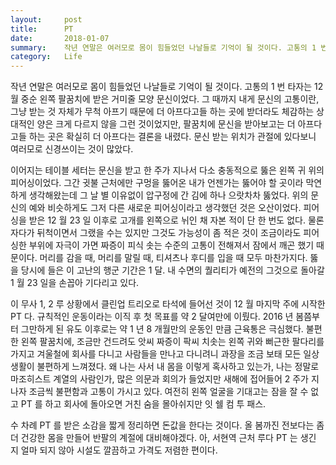 ```yaml
---
layout:     post
title:      PT
date:       2018-01-07
summary:    작년 연말은 여러모로 몸이 힘들었던 나날들로 기억이 될 것이다. 고통의 1 번 타자는 12 월 중순 왼쪽 팔꿈치에 받은 거미줄 모양 문신이었다. 그 때까지 내게 문신의 고통이란, 그냥 받는 것 자체가 무척 아프기 때문에 더 아프다고들 하는 곳에 받더라도 체감하는 상대적인 양은 크게 다르지 않을 그런 것이었지만, 팔꿈치에 문신을 받아보고는 더 아프다고들 하는 곳은 확실히 더 아프다는 결론을 내렸다. 문신 받는 위치가 관절에 있다보니 여러모로 신경쓰이는 것이 많았다.
category:   Life
---
```


작년 연말은 여러모로 몸이 힘들었던 나날들로 기억이 될 것이다. 고통의 1 번 타자는 12 월 중순 왼쪽 팔꿈치에 받은 거미줄 모양 문신이었다. 그 때까지 내게 문신의 고통이란, 그냥 받는 것 자체가 무척 아프기 때문에 더 아프다고들 하는 곳에 받더라도 체감하는 상대적인 양은 크게 다르지 않을 그런 것이었지만, 팔꿈치에 문신을 받아보고는 더 아프다고들 하는 곳은 확실히 더 아프다는 결론을 내렸다. 문신 받는 위치가 관절에 있다보니 여러모로 신경쓰이는 것이 많았다.

이어지는 테이블 세터는 문신을 받고 한 주가 지나서 다소 충동적으로 뚫은 왼쪽 귀 위의 피어싱이었다. 그간 귓불 근처에만 구멍을 뚫어온 내가 언젠가는 뚫어야 할 곳이라 막연하게 생각해왔는데 그 날 별 이유없이 압구정에 간 김에 하나 으랏차차 뚫었다. 위의 문신의 예와 비슷하게도 그저 다른 새로운 피어싱이라고 생각했던 것은 오산이었다. 피어싱을 받은 12 월 23 일 이후로 고개를 왼쪽으로 뉘인 채 자본 적이 단 한 번도 없다. 물론 자다가 뒤척이면서 그랬을 수는 있지만 그것도 가능성이 좀 적은 것이 조금이라도 피어싱한 부위에 자극이 가면 짜증이 피식 솟는 수준의 고통이 전해져서 잠에서 깨곤 했기 때문이다. 머리를 감을 때, 머리를 말릴 때, 티셔츠나 후디를 입을 때 모두 마찬가지다. 뚫을 당시에 들은 이 고난의 행군 기간은 1 달. 내 수면의 퀄리티가 예전의 그것으로 돌아갈 1 월 23 일을 손꼽아 기다리고 있다.

이 무사 1, 2 루 상황에서 클린업 트리오로 타석에 들어선 것이 12 월 마지막 주에 시작한 PT 다. 규칙적인 운동이라는 이직 후 첫 목표를 약 2 달여만에 이뤘다. 2016 년 봄쯤부터 그만하게 된 유도 이후로는 약 1 년 8 개월만의 운동인 만큼 근육통은 극심했다. 불편한 왼쪽 팔꿈치에, 조금만 건드려도 앗씨 짜증이 팍씨 치솟는 왼쪽 귀와 뻐근한 팔다리를 가지고 겨울철에 회사를 다니고 사람들을 만나고 다니려니 과장을 조금 보태 모든 일상생활이 불편하게 느껴졌다. 왜 나는 사서 내 몸을 이렇게 혹사하고 있는가, 나는 정말로 마조히스트 계열의 사람인가, 많은 의문과 회의가 들었지만 새해에 접어들어 2 주가 지나자 조금씩 불편함과 고통이 가시고 있다. 여전히 왼쪽 얼굴을 기대고는 잠을 잘 수 없고 PT 를 하고 회사에 돌아오면 거친 숨을 몰아쉬지만 잇 쉘 컴 투 패스.

수 차례 PT 를 받은 소감을 짧게 정리하면 돈값을 한다는 것이다. 올 봄까진 전보다는 좀 더 건강한 몸을 만들어 반팔의 계절에 대비해야겠다. 아, 서현역 근처 루다 PT 는 생긴 지 얼마 되지 않아 시설도 깔끔하고 가격도 저렴한 편이다.
